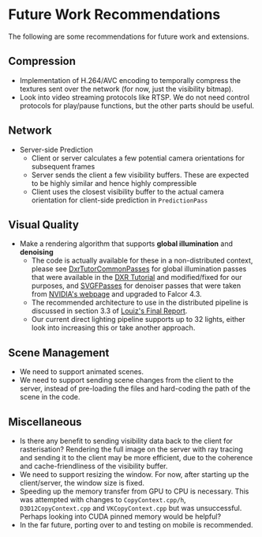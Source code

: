 # Future Work Recommendations

The following are some recommendations for future work and extensions.

## Compression

- Implementation of H.264/AVC encoding to temporally compress the textures sent over the network (for now, just the visibility bitmap). 
- Look into video streaming protocols like RTSP. We do not need control protocols for play/pause functions, but the other parts should be useful.

## Network
- Server-side Prediction
    - Client or server calculates a few potential camera orientations for subsequent frames
    - Server sends the client a few visibility buffers. These are expected to be highly similar and hence highly compressible
    - Client uses the closest visibility buffer to the actual camera orientation for client-side prediction in `PredictionPass`

## Visual Quality

- Make a rendering algorithm that supports **global illumination** and **denoising**
    - The code is actually available for these in a non-distributed context, please see [DxrTutorCommonPasses](../hrender/DxrTutorCommonPasses) for global illumination passes that were available in the [DXR Tutorial](http://cwyman.org/code/dxrTutors/dxr_tutors.md.html) and modified/fixed for our purposes, and [SVGFPasses](../hrender/SVGFPasses) for denoiser passes that were taken from [NVIDIA's webpage](https://research.nvidia.com/publication/2017-07_Spatiotemporal-Variance-Guided-Filtering%3A) and upgraded to Falcor 4.3. 
    - The recommended architecture to use in the distributed pipeline is discussed in section 3.3 of [Louiz's Final Report](FYP_Final_Report_Louiz.pdf).
  - Our current direct lighting pipeline supports up to 32 lights, either look into increasing this or take another approach.

## Scene Management

- We need to support animated scenes.
- We need to support sending scene changes from the client to the server, instead of pre-loading the files and hard-coding the path of the scene in the code.

## Miscellaneous

- Is there any benefit to sending visibility data back to the client for rasterisation? Rendering the full image on the server with ray tracing and sending it to the client may be more efficient, due to the coherence and cache-friendliness of the visibility buffer.
- We need to support resizing the window. For now, after starting up the client/server, the window size is fixed.
- Speeding up the memory transfer from GPU to CPU is necessary. This was attempted with changes to `CopyContext.cpp/h`, `D3D12CopyContext.cpp` and `VKCopyContext.cpp` but was unsuccessful. Perhaps looking into CUDA pinned memory would be helpful?
- In the far future, porting over to and testing on mobile is recommended.

